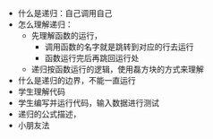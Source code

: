 - 什么是递归：自己调用自己
- 怎么理解递归：
  - 先理解函数的运行，
    - 调用函数的名字就是跳转到对应的行去运行
    - 函数运行完后再跳回运行处
  - 递归按函数运行的逻辑，使用磊方块的方式来理解
- 什么是递归的边界，不能一直运行
- 学生理解代码
- 学生编写并运行代码，输入数据进行测试
- 递归的公式描述，
- 小朋友法
